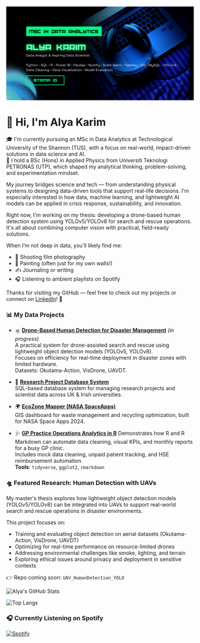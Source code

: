 ![Banner](https://raw.githubusercontent.com/alymkarim/alymkarim/3f333dc42eab085731cce8cacfddf95120abd08a/github%20banner.png)

# 👋 Hi, I'm Alya Karim

🎓 I'm currently pursuing an MSc in Data Analytics at Technological University of the Shannon (TUS), with a focus on real-world, impact-driven solutions in data science and AI.  
🔬 I hold a BSc (Hons) in Applied Physics from Universiti Teknologi PETRONAS (UTP), which shaped my analytical thinking, problem-solving, and experimentation mindset.

My journey bridges science and tech — from understanding physical systems to designing data-driven tools that support real-life decisions. I'm especially interested in how data, machine learning, and lightweight AI models can be applied in crisis response, sustainability, and innovation.

Right now, I'm working on my thesis: developing a drone-based human detection system using YOLOv5/YOLOv8 for search and rescue operations. It's all about combining computer vision with practical, field-ready solutions.

When I’m not deep in data, you’ll likely find me:
- 📸 Shooting film photography
- 🎨 Painting (often just for my own walls!)
- ✍️ Journaling or writing
- 🎧 Listening to ambient playlists on Spotify

Thanks for visiting my GitHub — feel free to check out my projects or connect on [LinkedIn](https://www.linkedin.com/in/alya-karim/)! 🌿

### 📊 My Data Projects

- 🛸 [**Drone-Based Human Detection for Disaster Management**](https://github.com/alymkarim/UAV_HumanDetection_YOLO) *(in progress)*  
  A practical system for drone-assisted search and rescue using lightweight object detection models (YOLOv5, YOLOv8).  
  Focuses on efficiency for real-time deployment in disaster zones with limited hardware.  
  Datasets: Okutama-Action, VisDrone, UAVDT.

- 🔬 [**Research Project Database System**](https://github.com/alymkarim/Research_Project_Data_System_SQL)  
  SQL-based database system for managing research projects and scientist data across UK & Irish universities.

- 🌍 [**EcoZone Mapper (NASA SpaceApps)**](https://github.com/alymkarim/EcoZone_Mapper_SpaceApps2024)  
  GIS dashboard for waste management and recycling optimization, built for NASA Space Apps 2024.

- 🩺 [**GP Practice Operations Analytics in R**](https://github.com/alymkarim/gp-practice-data-analytics-R) 
Demonstrates how R and R Markdown can automate data cleaning, visual KPIs, and monthly reports for a busy GP clinic.  
Includes mock data cleaning, unpaid patient tracking, and HSE reimbursement automation.  
**Tools**: `tidyverse`, `ggplot2`, `rmarkdown`

### 🛸 Featured Research: Human Detection with UAVs

My master's thesis explores how lightweight object detection models (YOLOv5/YOLOv8) can be integrated into UAVs to support real-world search and rescue operations in disaster environments.

This project focuses on:
- Training and evaluating object detection on aerial datasets (Okutama-Action, VisDrone, UAVDT)
- Optimizing for real-time performance on resource-limited drones
- Addressing environmental challenges like smoke, lighting, and terrain
- Exploring ethical issues around privacy and deployment in sensitive contexts

👉 Repo coming soon: `UAV_HumanDetection_YOLO`

![Alya's GitHub Stats](https://github-readme-stats.vercel.app/api?username=alymkarim&show_icons=true&theme=radical)

![Top Langs](https://github-readme-stats.vercel.app/api/top-langs/?username=alymkarim&layout=compact&theme=radical)


### 🎧 Currently Listening on Spotify
[![Spotify](https://spotify-github-profile.kittinanx.com/api/view?uid=12102488428&cover_image=true&theme=novatorem&bar_color=1db954&bar_color_cover=true)](https://open.spotify.com/user/12102488428)



<!---
alymkarim/alymkarim is a ✨ special ✨ repository because its `README.md` (this file) appears on your GitHub profile.
You can click the Preview link to take a look at your changes.
--->

